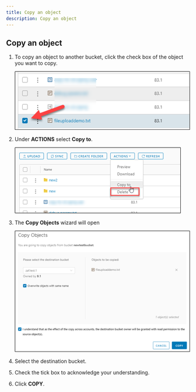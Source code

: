 ```yaml
---
title: Copy an object
description: Copy an object
---
```


## Copy an object

1. To copy an object to another bucket, click the check box of the object you want to copy.

    ![copy object](./assets/copy_object.png)  

1. Under **ACTIONS** select **Copy to**.

    ![copy object](./assets/copy_object2.png)  

1. The **Copy Objects** wizard will open

    ![copy object](./assets/copy_object3.png)

1. Select the destination bucket.

1. Check the tick box to acknowledge your understanding.

1. Click **COPY**.